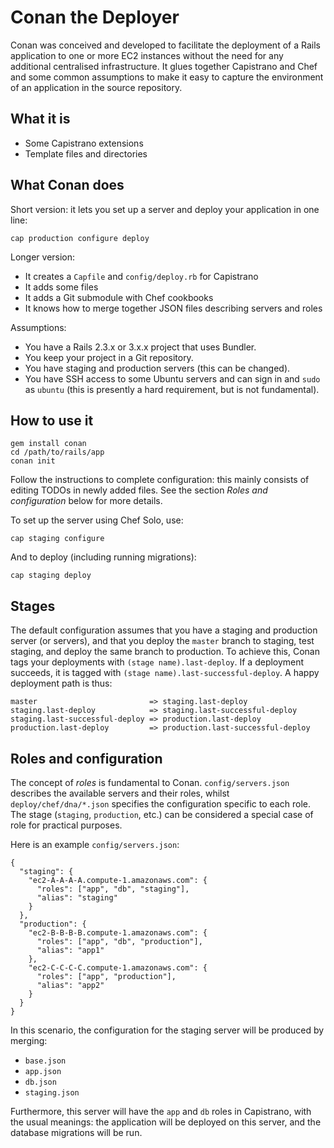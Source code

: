 Conan the Deployer
==================

Conan was conceived and developed to facilitate the deployment of a Rails
application to one or more EC2 instances without the need for any additional
centralised infrastructure. It glues together Capistrano and Chef and some
common assumptions to make it easy to capture the environment of an application
in the source repository.

What it is
----------

* Some Capistrano extensions
* Template files and directories

What Conan does
---------------

Short version: it lets you set up a server and deploy your application in one line:

    cap production configure deploy

Longer version:

* It creates a `Capfile` and `config/deploy.rb` for Capistrano
* It adds some files
* It adds a Git submodule with Chef cookbooks
* It knows how to merge together JSON files describing servers and roles

Assumptions:

* You have a Rails 2.3.x or 3.x.x project that uses Bundler.
* You keep your project in a Git repository.
* You have staging and production servers (this can be changed).
* You have SSH access to some Ubuntu servers and can sign in and `sudo` as `ubuntu` (this is presently a hard requirement, but is not fundamental).

How to use it
-------------

    gem install conan
    cd /path/to/rails/app
    conan init

Follow the instructions to complete configuration: this mainly consists of
editing TODOs in newly added files. See the section *Roles and configuration*
below for more details.

To set up the server using Chef Solo, use:

    cap staging configure

And to deploy (including running migrations):

    cap staging deploy

Stages
------

The default configuration assumes that you have a staging and production server
(or servers), and that you deploy the `master` branch to staging, test staging,
and deploy the same branch to production. To achieve this, Conan tags your
deployments with `(stage name).last-deploy`. If a deployment succeeds, it is
tagged with `(stage name).last-successful-deploy`. A happy deployment path is thus:

    master                         => staging.last-deploy
    staging.last-deploy            => staging.last-successful-deploy
    staging.last-successful-deploy => production.last-deploy
    production.last-deploy         => production.last-successful-deploy

Roles and configuration
-----------------------

The concept of *roles* is fundamental to Conan. `config/servers.json` describes
the available servers and their roles, whilst `deploy/chef/dna/*.json`
specifies the configuration specific to each role. The stage (`staging`,
`production`, etc.) can be considered a special case of role for practical
purposes.

Here is an example `config/servers.json`:

    {
      "staging": {
        "ec2-A-A-A-A.compute-1.amazonaws.com": {
          "roles": ["app", "db", "staging"],
          "alias": "staging"
        }
      },
      "production": {
        "ec2-B-B-B-B.compute-1.amazonaws.com": {
          "roles": ["app", "db", "production"],
          "alias": "app1"
        },
        "ec2-C-C-C-C.compute-1.amazonaws.com": {
          "roles": ["app", "production"],
          "alias": "app2"
        }
      }
    }

In this scenario, the configuration for the staging server will be produced by merging:

* `base.json`
* `app.json`
* `db.json`
* `staging.json`


Furthermore, this server will have the `app` and `db` roles in Capistrano, with
the usual meanings: the application will be deployed on this server, and the
database migrations will be run.
